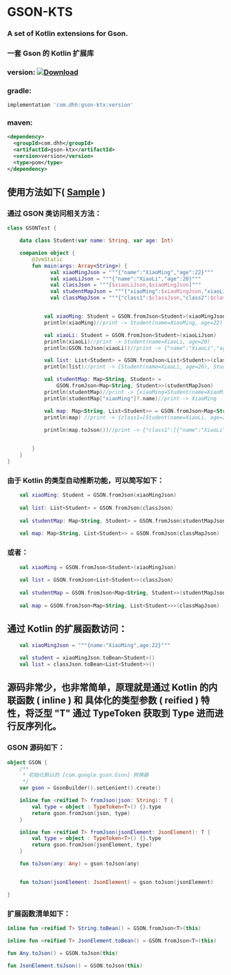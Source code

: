 # GSON-KTS

### A set of Kotlin extensions for Gson.
### 一套 Gson 的 Kotlin 扩展库

### version: [ ![Download](https://api.bintray.com/packages/dhhandroid/maven/gson-ktx/images/download.svg) ](https://bintray.com/dhhandroid/maven/gson-ktx/_latestVersion)

### gradle:
```groovy
implementation 'com.dhh:gson-ktx:version'
```

### maven:
```xml
<dependency>
  <groupId>com.dhh</groupId>
  <artifactId>gson-ktx</artifactId>
  <version>version</version>
  <type>pom</type>
</dependency>
```

## 使用方法如下( [Sample](/samples/src/main/java/com/dhh/gson/samples/GSONTest.kt) )
### 通过 GSON 类访问相关方法： 
```kotlin
class GSONTest {

    data class Student(var name: String, var age: Int)

    companion object {
        @JvmStatic
        fun main(args: Array<String>) {
              val xiaoMingJson = """{"name":"XiaoMing","age":22}"""
              val xiaoLiJson = """{"name":"XiaoLi","age":20}"""
              val classJson = """[$xiaoLiJson,$xiaoMingJson]"""
              val studentMapJson = """{"xiaoMing":$xiaoMingJson,"xiaoLi":$xiaoLiJson}"""
              val classMapJson = """{"class1":$classJson,"class2":$classJson}"""


            val xiaoMing: Student = GSON.fromJson<Student>(xiaoMingJson)
            println(xiaoMing)//print -> Student(name=XiaoMing, age=22)

            val xiaoLi: Student = GSON.fromJson<Student>(xiaoLiJson)
            println(xiaoLi)//print -> Student(name=XiaoLi, age=20)
            println(GSON.toJson(xiaoLi))//print -> {"name":"XiaoLi","age":20}

            val list: List<Student> = GSON.fromJson<List<Student>>(classJson)
            println(list)//print -> [Student(name=XiaoLi, age=20), Student(name=XiaoMing, age=22)]

            val studentMap: Map<String, Student> =
                GSON.fromJson<Map<String, Student>>(studentMapJson)
            println(studentMap)//print -> {xiaoMing=Student(name=XiaoMing, age=22), xiaoLi=Student(name=XiaoLi, age=20)}
            println(studentMap["xiaoMing"]?.name)//print -> XiaoMing

            val map: Map<String, List<Student>> = GSON.fromJson<Map<String, List<Student>>>(classMapJson)
            println(map) //print -> {class1=[Student(name=XiaoLi, age=20), Student(name=XiaoMing, age=22)], class2=[Student(name=XiaoLi, age=20), Student(name=XiaoMing, age=22)]}
            
            println(map.toJson())//print -> {"class1":[{"name":"XiaoLi","age":20},{"name":"XiaoMing","age":22}],"class2":[{"name":"XiaoLi","age":20},{"name":"XiaoMing","age":22}]}


        }
    }
}
```
### 由于 Kotlin 的类型自动推断功能，可以简写如下：
```kotlin
    val xiaoMing: Student = GSON.fromJson(xiaoMingJson)
    
    val list: List<Student> = GSON.fromJson(classJson)
    
    val studentMap: Map<String, Student> = GSON.fromJson(studentMapJson)
    
    val map: Map<String, List<Student>> = GSON.fromJson(classMapJson)
```
### 或者：
```kotlin
    val xiaoMing = GSON.fromJson<Student>(xiaoMingJson)
    
    val list = GSON.fromJson<List<Student>>(classJson)
    
    val studentMap = GSON.fromJson<Map<String, Student>>(studentMapJson)
    
    val map = GSON.fromJson<Map<String, List<Student>>>(classMapJson)
```
## 通过 Kotlin 的扩展函数访问：
```kotlin
    val xiaoMingJson = """{name:"XiaoMing",age:22}"""
    
    val student = xiaoMingJson.toBean<Student>()
    val list = classJson.toBean<List<Student>>()
```
## 源码非常少，也非常简单，原理就是通过 Kotlin 的内联函数 ( inline ) 和 具体化的类型参数 ( reified ) 特性，将泛型 "T" 通过 TypeToken 获取到 Type 进而进行反序列化。
### GSON 源码如下：
```kotlin
object GSON {
    /**
     * 初始化默认的 [com.google.gson.Gson] 转换器
     */
    var gson = GsonBuilder().setLenient().create()

    inline fun <reified T> fromJson(json: String): T {
        val type = object : TypeToken<T>() {}.type
        return gson.fromJson(json, type)
    }

    inline fun <reified T> fromJson(jsonElement: JsonElement): T {
        val type = object : TypeToken<T>() {}.type
        return gson.fromJson(jsonElement, type)
    }

    fun toJson(any: Any) = gson.toJson(any)


    fun toJson(jsonElement: JsonElement) = gson.toJson(jsonElement)

}
```
### 扩展函数清单如下：
```kotlin
inline fun <reified T> String.toBean() = GSON.fromJson<T>(this)

inline fun <reified T> JsonElement.toBean() = GSON.fromJson<T>(this)

fun Any.toJson() = GSON.toJson(this)

fun JsonElement.toJson() = GSON.toJson(this)
```